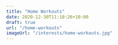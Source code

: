 ```yaml
---
title: "Home Workouts"
date: 2020-12-30T11:10:26+10:00
draft: true
url: "/home-workouts"
imageUrl: "/interests/home-workouts.jpg"
---
```


